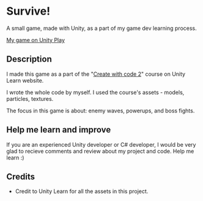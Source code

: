 # Survive!
A small game, made with Unity, as a part of my game dev learning process.

[My game on Unity Play](https://play.unity.com/mg/other/webgl-builds-220310)

## Description
I made this game as a part of the "[Create with code 2](https://learn.unity.com/project/unit-4-gameplay-mechanics)" course on Unity Learn website.

I wrote the whole code by myself. I used the course's assets - models, particles, textures.

The focus in this game is about: enemy waves, powerups, and boss fights.

## Help me learn and improve
If you are an experienced Unity developer or C# developer, I would be very glad to recieve comments and review about my project and code. Help me learn :)

## Credits
* Credit to Unity Learn for all the assets in this project.